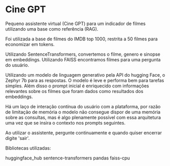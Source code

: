 # Cine GPT
Pequeno assistente virtual (Cine GPT) para um indicador de filmes utilizando uma base como referência (RAG).

Foi utilizada a base de filmes do IMDB top 1000, restrita a 50 filmes para economizar em tokens.

Utilizando SentenceTransformers, convertemos o filme, genero e sinopse em embeddings. Utilizando FAISS encontramos filmes para uma pergunta do usuário.

Utilizando um modelo de linguagem generativo pela API do hugging Face, o Zephyr 7b para as respostas. O modelo é leve e performa bem para tarefas simples. Além disso o prompt inicial é enriquecido com informações relevantes sobre os filmes que foram dados como resultados dos embeddings.

Há um laço de interação contínua do usuário com a plataforma, por razão de limitação de memória o modelo não consegue dispor de uma memória sobre as consultas, mas é algo plenamente possível com essa arquitetura uma vez que se insira o contexto nos prompts seguintes.

Ao utilizar o assistente, pergunte continuamente e quando quiser encerrar digite 'sair'.

Bibliotecas utilizadas:

huggingface_hub
sentence-transformers
pandas
faiss-cpu

